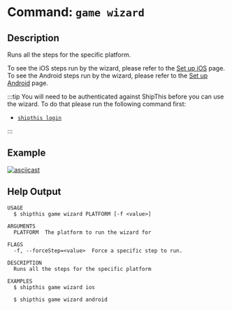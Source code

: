 # Command: `game wizard`

## Description

Runs all the steps for the specific platform.

To see the iOS steps run by the wizard, please refer to the [Set up iOS](/docs/ios) page.
To see the Android steps run by the wizard, please refer to the [Set up Android](/docs/android) page.

:::tip
You will need to be authenticated against ShipThis before you can use the wizard.
To do that please run the following command first:

- [`shipthis login`](/docs/reference/login)

:::

## Example

[![asciicast](https://asciinema.org/a/hOV55wY2oCeccoQXr0OgxWuhk.svg)](https://asciinema.org/a/hOV55wY2oCeccoQXr0OgxWuhk#shipthis-col120row32)

## Help Output

```
USAGE
  $ shipthis game wizard PLATFORM [-f <value>]

ARGUMENTS
  PLATFORM  The platform to run the wizard for

FLAGS
  -f, --forceStep=<value>  Force a specific step to run.

DESCRIPTION
  Runs all the steps for the specific platform

EXAMPLES
  $ shipthis game wizard ios

  $ shipthis game wizard android
```

